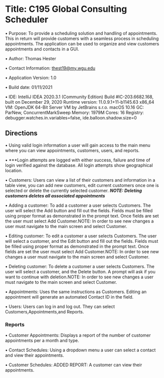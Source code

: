# Title: C195 Global Consulting Scheduler

• Purpose: To provide a scheduling solution and handling of appointments. This in return will provide customers with a
seamless process in scheduling appointments. The application can be used to organize and view customers appointments and
contacts in a GUI.

• Author: Thomas Hester

• Contact Information: thest19@my.wgu.edu

• Application Version: 1.0

• Build date: 01/11/2021

• IDE: IntelliJ IDEA 2020.3.1 (Community Edition)
Build #IC-203.6682.168, built on December 29, 2020 Runtime version: 11.0.9.1+11-b1145.63 x86_64 VM: OpenJDK 64-Bit
Server VM by JetBrains s.r.o. macOS 10.16 GC: ParNew, ConcurrentMarkSweep Memory: 1979M Cores: 16 Registry:
debugger.watches.in.variables=false, ide.balloon.shadow.size=0

## Directions

• Using valid login information a user will gain access to the main menu where you can view appointments, customers,
users, and reports.

• ***Login attempts are logged with either success, failure and time of login verified against the database. All login
attempts show geographical location.

• Customers: Users can view a list of their customers and information in a table view, you can add new customers, edit
current customers once one is selected or delete the currently selected customer.
***NOTE: Deleting customers deletes all associated appointments***

• Adding a customer: To add a customer a user selects Customers. The user will select the Add button and fill out the
fields. Fields must be filled using proper format as demonstrated in the prompt text. Once fields are set the user must
select Add Customer.NOTE: In order to see new changes a user must navigate to the main screen and select Customer.

• Editing customer: To edit a customer a user selects Customers. The user will select a customer, and the Edit button
and fill out the fields. Fields must be filled using proper format as demonstrated in the prompt text. Once fields are
set the user must select Add Customer.NOTE: In order to see new changes a user must navigate to the main screen and
select Customer.

• Deleting customer: To delete a customer a user selects Customers. The user will select a customer, and the Delete
button. A prompt will ask if you want to continue with deletion.NOTE: In order to see new changes a user must navigate
to the main screen and select Customer.

• Appointments: Uses the same instructions as Customers. Editing an appointment will generate an automated Contact ID in
the field.

• Users: Users can log in and log out. They can select Customers,Appointments,and Reports.

### Reports

• Customer Appointments: Displays a report of the number of customer appointments per a month and type.

• Contact Schedules: Using a dropdown menu a user can select a contact and view their appointments.

• Customer Schedules: ADDED REPORT: A customer can view their appointments.